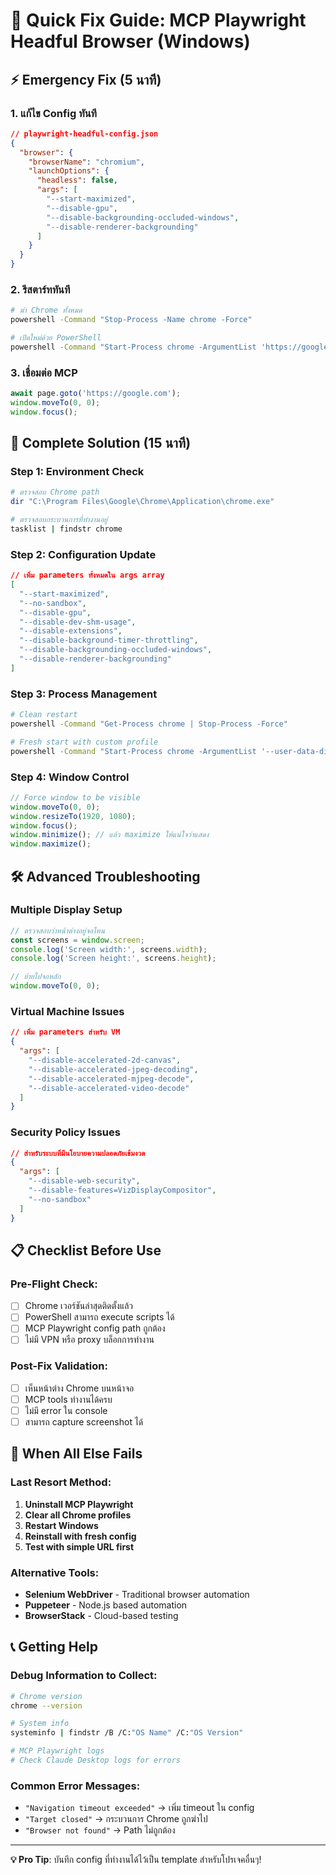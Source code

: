 # 🚀 Quick Fix Guide: MCP Playwright Headful Browser (Windows)

## ⚡ **Emergency Fix (5 นาที)**

### 1. แก้ไข Config ทันที
```json
// playwright-headful-config.json
{
  "browser": {
    "browserName": "chromium",
    "launchOptions": {
      "headless": false,
      "args": [
        "--start-maximized",
        "--disable-gpu",
        "--disable-backgrounding-occluded-windows",
        "--disable-renderer-backgrounding"
      ]
    }
  }
}
```

### 2. รีสตาร์ททันที
```bash
# ฆ่า Chrome ทั้งหมด
powershell -Command "Stop-Process -Name chrome -Force"

# เปิดใหม่ด้วย PowerShell
powershell -Command "Start-Process chrome -ArgumentList 'https://google.com' -WindowStyle Maximized"
```

### 3. เชื่อมต่อ MCP
```javascript
await page.goto('https://google.com');
window.moveTo(0, 0);
window.focus();
```

## 🔧 **Complete Solution (15 นาที)**

### Step 1: Environment Check
```bash
# ตรวจสอบ Chrome path
dir "C:\Program Files\Google\Chrome\Application\chrome.exe"

# ตรวจสอบกระบวนการที่ทำงานอยู่
tasklist | findstr chrome
```

### Step 2: Configuration Update
```json
// เพิ่ม parameters ทั้งหมดใน args array
[
  "--start-maximized",
  "--no-sandbox",
  "--disable-gpu",
  "--disable-dev-shm-usage",
  "--disable-extensions",
  "--disable-background-timer-throttling",
  "--disable-backgrounding-occluded-windows",
  "--disable-renderer-backgrounding"
]
```

### Step 3: Process Management
```bash
# Clean restart
powershell -Command "Get-Process chrome | Stop-Process -Force"

# Fresh start with custom profile
powershell -Command "Start-Process chrome -ArgumentList '--user-data-dir=C:\\temp\\chrome-profile','--start-maximized','https://google.com'"
```

### Step 4: Window Control
```javascript
// Force window to be visible
window.moveTo(0, 0);
window.resizeTo(1920, 1080);
window.focus();
window.minimize(); // แล้ว maximize ให้แน่ใจว่าแสดง
window.maximize();
```

## 🛠️ **Advanced Troubleshooting**

### Multiple Display Setup
```javascript
// ตรวจสอบว่าหน้าต่างอยู่จอไหน
const screens = window.screen;
console.log('Screen width:', screens.width);
console.log('Screen height:', screens.height);

// ย้ายไปจอหลัก
window.moveTo(0, 0);
```

### Virtual Machine Issues
```json
// เพิ่ม parameters สำหรับ VM
{
  "args": [
    "--disable-accelerated-2d-canvas",
    "--disable-accelerated-jpeg-decoding",
    "--disable-accelerated-mjpeg-decode",
    "--disable-accelerated-video-decode"
  ]
}
```

### Security Policy Issues
```json
// สำหรับระบบที่มีนโยบายความปลอดภัยเข้มงวด
{
  "args": [
    "--disable-web-security",
    "--disable-features=VizDisplayCompositor",
    "--no-sandbox"
  ]
}
```

## 📋 **Checklist Before Use**

### Pre-Flight Check:
- [ ] Chrome เวอร์ชันล่าสุดติดตั้งแล้ว
- [ ] PowerShell สามารถ execute scripts ได้
- [ ] MCP Playwright config path ถูกต้อง
- [ ] ไม่มี VPN หรือ proxy บล็อกการทำงาน

### Post-Fix Validation:
- [ ] เห็นหน้าต่าง Chrome บนหน้าจอ
- [ ] MCP tools ทำงานได้ครบ
- [ ] ไม่มี error ใน console
- [ ] สามารถ capture screenshot ได้

## 🔄 **When All Else Fails**

### Last Resort Method:
1. **Uninstall MCP Playwright**
2. **Clear all Chrome profiles**
3. **Restart Windows**
4. **Reinstall with fresh config**
5. **Test with simple URL first**

### Alternative Tools:
- **Selenium WebDriver** - Traditional browser automation
- **Puppeteer** - Node.js based automation
- **BrowserStack** - Cloud-based testing

## 📞 **Getting Help**

### Debug Information to Collect:
```bash
# Chrome version
chrome --version

# System info
systeminfo | findstr /B /C:"OS Name" /C:"OS Version"

# MCP Playwright logs
# Check Claude Desktop logs for errors
```

### Common Error Messages:
- `"Navigation timeout exceeded"` → เพิ่ม timeout ใน config
- `"Target closed"` → กระบวนการ Chrome ถูกฆ่าไป
- `"Browser not found"` → Path ไม่ถูกต้อง

---

**💡 Pro Tip**: บันทึก config ที่ทำงานได้ไว้เป็น template สำหรับโปรเจคอื่นๆ!